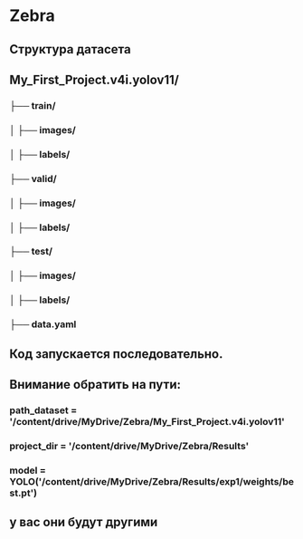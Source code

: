# Zebra
## Структура датасета
## My_First_Project.v4i.yolov11/
### ├── train/
### │   ├── images/
### │   ├── labels/
### ├── valid/
### │   ├── images/
### │   ├── labels/
### ├── test/
### │   ├── images/
### │   ├── labels/
### ├── data.yaml

## Код запускается последовательно.
## Внимание обратить на пути:
### path_dataset = '/content/drive/MyDrive/Zebra/My_First_Project.v4i.yolov11'
### project_dir = '/content/drive/MyDrive/Zebra/Results'
### model = YOLO('/content/drive/MyDrive/Zebra/Results/exp1/weights/best.pt')
## у вас они будут другими
